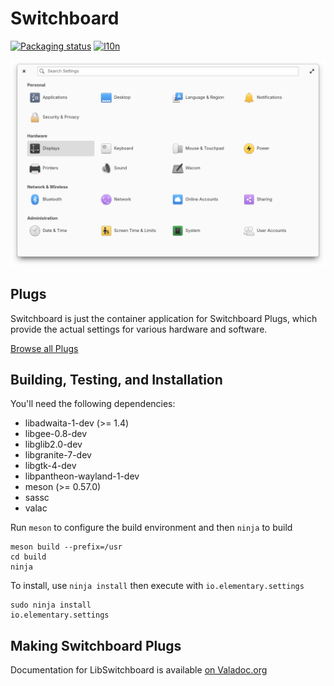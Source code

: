 # Switchboard
[![Packaging status](https://repology.org/badge/tiny-repos/switchboard.svg)](https://repology.org/metapackage/switchboard)
[![l10n](https://l10n.elementary.io/widgets/settings/-/svg-badge.svg)](https://l10n.elementary.io/projects/settings/?utm_source=widget)

![System Settings Screenshot](data/screenshot.png?raw=true)

## Plugs

Switchboard is just the container application for Switchboard Plugs, which provide the actual settings for various hardware and software.

[Browse all Plugs](https://github.com/elementary?q=switchboard-plug#org-repositories)

## Building, Testing, and Installation

You'll need the following dependencies:

* libadwaita-1-dev (>= 1.4)
* libgee-0.8-dev
* libglib2.0-dev
* libgranite-7-dev
* libgtk-4-dev
* libpantheon-wayland-1-dev
* meson (>= 0.57.0)
* sassc
* valac

Run `meson` to configure the build environment and then `ninja` to build

    meson build --prefix=/usr
    cd build
    ninja

To install, use `ninja install` then execute with `io.elementary.settings`

    sudo ninja install
    io.elementary.settings

## Making Switchboard Plugs

Documentation for LibSwitchboard is available [on Valadoc.org](https://valadoc.org/switchboard-2.0/Switchboard.Plug.html)
